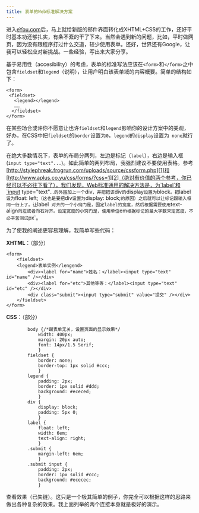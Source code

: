 ```yaml
---
title: 表单的Web标准解决方案
---
```

进入[eYou.com][0]后，马上就给新版的邮件界面转化成XHTML+CSS的工作，还好平时基本功还够扎实，有条不紊的干了下来。当然会遇到新的问题，比如，平时做网页，因为没有跟程序打过什么交道，较少使用表单。还好，世界还有Google，让我可以轻松应对新挑战。一些经验，写出来大家分享。

基于易用性（accesibility）的考虑，表单的标准写法应该在`<form>`和`</form>`之中包含`fieldset`和`legend`（说明），让用户明白该表单域的内容概要。简单的结构如下：

    <form>
     <fieldset>
       <legend></legend>
       ……
      </fieldset>
    </form>

在某些场合或许你不愿意让也许`fieldset`和`legend`影响你的设计方案中的美观，好办，在CSS中把`fieldset`的`border`设置为`0`，`legend`的`display`设置为` none`就行了。

在绝大多数情况下，表单的布局分两列，左边是标记（`label`），右边是输入框(`input type="text"...`)。如此简单的两列布局，我强烈建议不要使用表格。参考[http://stylephreak.frogrun.com/uploads/source/cssform.php][1]和[http://www.aplus.co.yu/css/forms/?css=1][2]（绝对有价值的两个参考，你已经可以不必往下看了），我们发现，Web标准通用的解决方法是，为`label`和`input type="text"...`的外围加上一个`div`，并把把该`div`的`display`设置为`block`。把`label`设为`float: left;`（这也是要把`div`设置为`display: block;`的原因）之后就可以让标记跟输入框同一行上了。让`label` 对齐的一个小窍门是，固定label的宽度，然后根据需要使用`text-align`向左或者向右对齐。设定宽度的小窍门是，使用单位`em`根据标记的最大字数来定宽度，不必辛苦测试`px`。

为了使我的阐述更容易理解，我简单写些代码：

**XHTML**：（部分）

    <form>
    	<fieldset>
    	<legend>表单实例</lengend>
    		<div><label for="name">姓名：</label><input type="text" id="name" /></div>
    		<div><label for="etc">其他等等：</label><input type="text" id="etc" /></div>
    		<div class="submit"><input type="submit" value="提交" /></div>
    	</fieldset>
    </form>

**CSS**：（部分）

    		body {/*跟表单无关，设置页面的显示效果*/
    			width: 400px;
    			margin: 20px auto;
    			font: 14px/1.5 Serif;
    			}
    		fieldset {
    			border: none;
    			border-top: 1px solid #ccc;
    			}
    		legend {
    			padding: 2px;
    			border: 1px solid #ddd;
    			background: #ececed;
    			}
    		div {
    			display: block;
    			padding: 5px 0;
    			}
    		label {
    			float: left;
    			width: 6em;
    			text-align: right;
    			}
    		.submit {
    			margin-left: 6em;
    			}
    		.submit input {
    			padding: 2px;
    			border: 1px solid #ccc;
    			background: #ececec;
    			}

查看效果（已失链）。这只是一个极其简单的例子，你完全可以根据这样的思路来做出各种复杂的效果。我上面列举的两个连接本身就是极好的演示。

[0]: http://dev.eyou.com
[1]: http://stylephreak.frogrun.com/uploads/source/cssform.php
[2]: http://www.aplus.co.yu/css/forms/?css=1

